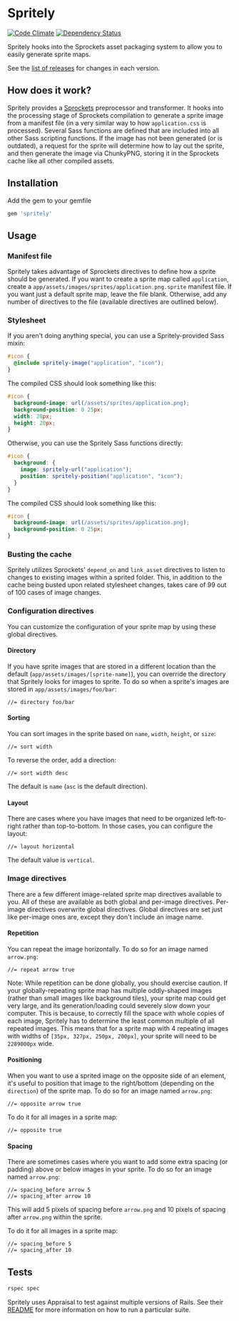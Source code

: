 Spritely
========

[![Code Climate](https://codeclimate.com/github/agrobbin/spritely.png)](https://codeclimate.com/github/agrobbin/spritely)
[![Dependency Status](https://gemnasium.com/agrobbin/spritely.svg)](https://gemnasium.com/agrobbin/spritely)

Spritely hooks into the Sprockets asset packaging system to allow you to easily generate sprite maps.

See the [list of releases](https://github.com/agrobbin/spritely/releases) for changes in each version.

## How does it work?

Spritely provides a [Sprockets](https://github.com/rails/sprockets) preprocessor and transformer. It hooks into the processing stage of Sprockets compilation to generate a sprite image from a manifest file (in a very similar way to how `application.css` is processed). Several Sass functions are defined that are included into all other Sass scripting functions. If the image has not been generated (or is outdated), a request for the sprite will determine how to lay out the sprite, and then generate the image via ChunkyPNG, storing it in the Sprockets cache like all other compiled assets.

## Installation

Add the gem to your gemfile

```ruby
gem 'spritely'
```

## Usage

### Manifest file

Spritely takes advantage of Sprockets directives to define how a sprite should be generated. If you want to create a sprite map called `application`, create a `app/assets/images/sprites/application.png.sprite` manifest file. If you want just a default sprite map, leave the file blank. Otherwise, add any number of directives to the file (available directives are outlined below).

### Stylesheet

If you aren't doing anything special, you can use a Spritely-provided Sass mixin:

```scss
#icon {
  @include spritely-image("application", "icon");
}
```

The compiled CSS should look something like this:

```css
#icon {
  background-image: url(/assets/sprites/application.png);
  background-position: 0 25px;
  width: 20px;
  height: 20px;
}
```

Otherwise, you can use the Spritely Sass functions directly:

```scss
#icon {
  background: {
    image: spritely-url("application");
    position: spritely-position("application", "icon");
  }
}
```

The compiled CSS should look something like this:

```css
#icon {
  background-image: url(/assets/sprites/application.png);
  background-position: 0 25px;
}
```

### Busting the cache

Spritely utilizes Sprockets' `depend_on` and `link_asset` directives to listen to changes to existing images within a sprited folder. This, in addition to the cache being busted upon related stylesheet changes, takes care of 99 out of 100 cases of image changes.

### Configuration directives

You can customize the configuration of your sprite map by using these global directives.

#### Directory

If you have sprite images that are stored in a different location than the default (`app/assets/images/[sprite-name]`), you can override the directory that Spritely looks for images to sprite. To do so when a sprite's images are stored in `app/assets/images/foo/bar`:

```
//= directory foo/bar
```

#### Sorting

You can sort images in the sprite based on `name`, `width`, `height`, or `size`:

```
//= sort width
```

To reverse the order, add a direction:

```
//= sort width desc
```

The default is `name` (`asc` is the default direction).

#### Layout

There are cases where you have images that need to be organized left-to-right rather than top-to-bottom. In those cases, you can configure the layout:

```
//= layout horizontal
```

The default value is `vertical`.

### Image directives

There are a few different image-related sprite map directives available to you. All of these are available as both global and per-image directives. Per-image directives overwrite global directives. Global directives are set just like per-image ones are, except they don't include an image name.

#### Repetition

You can repeat the image horizontally. To do so for an image named `arrow.png`:

```
//= repeat arrow true
```

Note: While repetition can be done globally, you should exercise caution. If your globally-repeating sprite map has multiple oddly-shaped images (rather than small images like background tiles), your sprite map could get very large, and its generation/loading could severely slow down your computer. This is because, to correctly fill the space with whole copies of each image, Spritely has to determine the least common multiple of all repeated images. This means that for a sprite map with 4 repeating images with widths of `[35px, 327px, 250px, 200px]`, your sprite will need to be `2289000px` wide.

#### Positioning

When you want to use a sprited image on the opposite side of an element, it's useful to position that image to the right/bottom (depending on the `direction`) of the sprite map. To do so for an image named `arrow.png`:

```
//= opposite arrow true
```

To do it for all images in a sprite map:

```
//= opposite true
```

#### Spacing

There are sometimes cases where you want to add some extra spacing (or padding) above or below images in your sprite. To do so for an image named `arrow.png`:

```
//= spacing_before arrow 5
//= spacing_after arrow 10
```

This will add 5 pixels of spacing before `arrow.png` and 10 pixels of spacing after `arrow.png` within the sprite.

To do it for all images in a sprite map:

```
//= spacing_before 5
//= spacing_after 10
```

## Tests

```bash
rspec spec
```

Spritely uses Appraisal to test against multiple versions of Rails. See their [README](https://github.com/thoughtbot/appraisal) for more information on how to run a particular suite.
